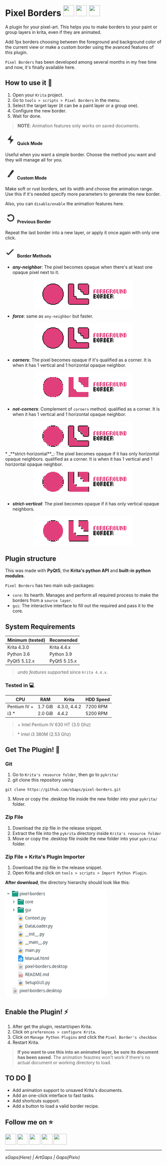 # Pixel Borders <img width=35 height=35 src="https://simpleicons.org/icons/python.svg"/> <img width=35 height=35 src="https://simpleicons.org/icons/krita.svg"/> <img width=35 height=35 src="https://simpleicons.org/icons/qt.svg"/> #

A plugin for your pixel-art. This helps you to make borders to your
paint or group layers in krita, even if they are animated.

Add 1px borders choosing between the foreground and background color of the
current view or make a custom border using the avanced features of this plugin.

`Pixel Borders` has been developed among several months in my free time and
now, it's finally available here.

## How to use it :art: ##
1. Open your `Krita` project.
2. Go to `tools > scripts > Pixel Borders` in the menu.
3. Select the target layer (it can be a paint layer or a group one).
4. Configure the new border.
5. Wait for done.

> **NOTE**: Animation features only works on saved documents.

#### <img width=35 height=35 src="./gui/images/quick.svg"> Quick Mode ####
Useful when you want a simple border. Choose the method you want and they will
manage all for you.

#### <img width=35 height=35 src="./gui/images/custom.svg"> Custom Mode ####
Make soft or rust borders, set its width and choose the animation range. Use
this if it's needed specify more parameters to generate the new border.

Also, you can `disable/enable` the animation features here.

#### <img width=35 height=35 src="./gui/images/repeat.svg"> Previous Border ####
Repeat the last border into a new layer, or apply it once again with only one
click.

#### <img width=35 height=35 src="./gui/images/ok.svg"> Border Methods #####

* _**any-neighbor**_: The pixel becomes opaque when there's at least one opaque pixel next to it.
<img style='display:block; margin-left:auto; margin-right:auto;' src="./tutorial/any-neighbor.png">

* _**force**_: same as `any-neighbor` but faster.
<img style='display:block; margin-left:auto; margin-right:auto;' src="./tutorial/force.png">

* _**corners**_: The pixel becomes opaque if it's qualified as a corner. It is when it has 1 vertical and 1 horizontal opaque neighbor.
<img style='display:block; margin-left:auto; margin-right:auto;' src="./tutorial/corners.png">

* _**not-corners**_: Complement of `corners` method.
qualified as a corner. It is when it has 1 vertical and 1 horizontal opaque neighbor.
<img style='display:block; margin-left:auto; margin-right:auto;' src="./tutorial/not-corners.png">
* _**strict-horizontal**_: The pixel becomes opaque if it has only horizontal opaque neighbors.
qualified as a corner. It is when it has 1 vertical and 1 horizontal opaque neighbor.
<img style='display:block; margin-left:auto; margin-right:auto;' src="./tutorial/strict-horizontal.png">

* _**strict-vertical**_: The pixel becomes opaque if it has only vertical opaque neighbors.
<img style='display:block; margin-left:auto; margin-right:auto;' src="./tutorial/strict-vertical.png">

## Plugin structure ##
This was made with **PyQt5**, the **Krita's python API** and **built-in**
**python modules**.

`Pixel Borders` has two main sub-packages:
* `core`: Its hearth. Manages and perform all required process to make the
borders from a `source layer`.
* `gui`: The interactive interface to fill out the required and pass it to
the core.

## System Requirements ##
| Minimum (tested) | Recomended   |
| ---------------- | ------------ |
| Krita 4.3.0      | Krita 4.4.x  |
| Python 3.6       | Python 3.9   |
| PyQt5 5.12.x     | PyQt5 5.15.x |

> _undo features_ supported since `Krita 4.4.x`.

### Tested in :computer: ###
| CPU          | RAM     | Krita        | HDD Speed |
| ------------ | ------- | ------------ | --------- |
| Pentium IV + | 1.7 GiB | 4.3.0, 4.4.2 | 7200 RPM  |
| i3         * | 2.0 GiB | 4.4.2        | 5200 RPM  |

> \+ Intel Pentium IV 630 HT (3.0 Ghz)

> \* Intel i3 380M (2.53 Ghz)

## Get The Plugin! :arrow_down_small: ##
### Git ###
1. Go to `Krita's resource folder`, then go to `pykrita/`
2. git clone this repository using
```
git clone https://github.com/sGaps/pixel-borders.git
```
3. Move or copy the .desktop file inside the new folder into your `pykrita/`
folder.

### Zip File ###
1. Download the zip file in the release snippet.
2. Extract the file into the `pykrita` directory inside `Krita's resource folder`
3. Move or copy the .desktop file inside the new folder into your `pykrita/`
folder.

### Zip File + Krita's Plugin Importer ###
1. Download the zip file in the release snippet.
2. Open Krita and click on `tools > scripts > Import Python Plugin`.

**After download**, the directory hierarchy should look like this:

![PluginInstalled]

## Enable the Plugin! :zap: ###

1. After get the plugin, restart/open Krita.
2. Click on `preferences > configure Krita`.
3. Click on `Manage Python Plugins` and click the `Pixel Border's checkbox`
4. Restart Krita.

> **If you want to use this into an animated layer, be sure its document has been saved**. The animation feautres won't work if there's no actual document or working directory to load.

## TO DO :wrench: ##
* Add animation support to unsaved Krita's documents.
* Add an one-click interface to fast tasks.
* Add shortcuts support.
* Add a button to load a valid border recipe.

## Follow me on :star: ##
<a href="https://pixiv.me/artgaps"><img width=35 height=35 src="https://simpleicons.org/icons/pixiv.svg"/></a>
<a href="https://github.com/sGaps"><img width=35 height=35 src="https://simpleicons.org/icons/github.svg"/></a>
<a href="https://www.deviantart.com/artgaps"><img width=35 height=35 src="https://simpleicons.org/icons/deviantart.svg"/></a>
<a href="https://mobile.twitter.com/ArtGaps"><img width=35 height=35 src="https://simpleicons.org/icons/twitter.svg"/></a>
<a href="https://artgaps.newgrounds.com/"><img width=42 height=35 src="http://www.newgrounds.com/downloads/designassets/assets/ng_tank.png"/></a>

---
_sGaps(Here) | ArtGaps | Gaps(Pixiv)_

[//]:         ------------(References)-------------
[Pixiv]:      <https://pixiv.me/artgaps>
[Newgrounds]: <https://artgaps.newgrounds.com/>
[Github]:     <https://github.com/sGaps>
[DeviantArt]: <https://www.deviantart.com/artgaps>
[PluginInstalled]: <./tutorial/plugin-installed.png>

